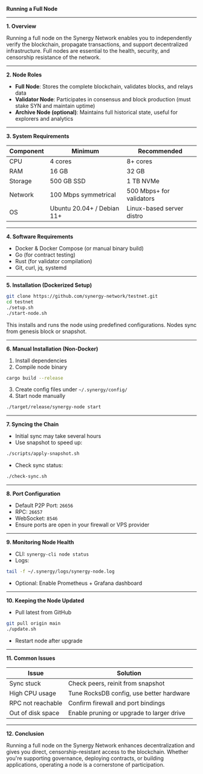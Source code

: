 **Running a Full Node**

---

**1. Overview**

Running a full node on the Synergy Network enables you to independently verify the blockchain, propagate transactions, and support decentralized infrastructure. Full nodes are essential to the health, security, and censorship resistance of the network.

---

**2. Node Roles**

* **Full Node**: Stores the complete blockchain, validates blocks, and relays data
* **Validator Node**: Participates in consensus and block production (must stake SYN and maintain uptime)
* **Archive Node (optional)**: Maintains full historical state, useful for explorers and analytics

---

**3. System Requirements**

| Component | Minimum                    | Recommended               |
| --------- | -------------------------- | ------------------------- |
| CPU       | 4 cores                    | 8+ cores                  |
| RAM       | 16 GB                      | 32 GB                     |
| Storage   | 500 GB SSD                 | 1 TB NVMe                 |
| Network   | 100 Mbps symmetrical       | 500 Mbps+ for validators  |
| OS        | Ubuntu 20.04+ / Debian 11+ | Linux-based server distro |

---

**4. Software Requirements**

* Docker & Docker Compose (or manual binary build)
* Go (for contract testing)
* Rust (for validator compilation)
* Git, curl, jq, systemd

---

**5. Installation (Dockerized Setup)**

```bash
git clone https://github.com/synergy-network/testnet.git
cd testnet
./setup.sh
./start-node.sh
```

This installs and runs the node using predefined configurations. Nodes sync from genesis block or snapshot.

---

**6. Manual Installation (Non-Docker)**

1. Install dependencies
2. Compile node binary

```bash
cargo build --release
```

3. Create config files under `~/.synergy/config/`
4. Start node manually

```bash
./target/release/synergy-node start
```

---

**7. Syncing the Chain**

* Initial sync may take several hours
* Use snapshot to speed up:

```bash
./scripts/apply-snapshot.sh
```

* Check sync status:

```bash
./check-sync.sh
```

---

**8. Port Configuration**

* Default P2P Port: `26656`
* RPC: `26657`
* WebSocket: `8546`
* Ensure ports are open in your firewall or VPS provider

---

**9. Monitoring Node Health**

* CLI: `synergy-cli node status`
* Logs:

```bash
tail -f ~/.synergy/logs/synergy-node.log
```

* Optional: Enable Prometheus + Grafana dashboard

---

**10. Keeping the Node Updated**

* Pull latest from GitHub

```bash
git pull origin main
./update.sh
```

* Restart node after upgrade

---

**11. Common Issues**

| Issue             | Solution                                  |
| ----------------- | ----------------------------------------- |
| Sync stuck        | Check peers, reinit from snapshot         |
| High CPU usage    | Tune RocksDB config, use better hardware  |
| RPC not reachable | Confirm firewall and port bindings        |
| Out of disk space | Enable pruning or upgrade to larger drive |

---

**12. Conclusion**

Running a full node on the Synergy Network enhances decentralization and gives you direct, censorship-resistant access to the blockchain. Whether you're supporting governance, deploying contracts, or building applications, operating a node is a cornerstone of participation.
